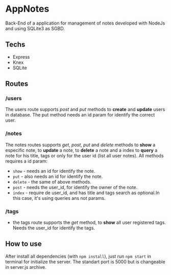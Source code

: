 # AppNotes

Back-End of a application for management of notes developed with NodeJs and using SQLite3 as SGBD.

## Techs

- Express
- Knex
- SQLite

## Routes

### /users

The users route supports *post* and *put* methods to **create** and **update** users in database. The put method needs an id param for identify the correct user.

### /notes

The notes routes supports *get*, *post*, *put* and *delete* methods to **show** a especific note, to **update** a note, to **delete** a note and a index to **query** a note for his title, tags or only for the user id (list all user notes). All methods requires a id param:

- ```show``` - needs an id for identify the note.
- ```put```  - also needs an id for identify the note.
- ```delete``` - the same of above methods.
- ```post``` - needs the user_id, for identify the owner of the note.
- ```index``` - require de user_id, and has title and tags search as optional.In this case, it's using queries ans not params.

### /tags
- the tags route supports the *get* method, to **show** all user registered tags. Needs the user_id for identify the tags.

## How to use

 After install all dependencies (with ```npm install```), just run ```npm start``` in terminal for initialize the server. The standart port is 5000 but is changeable in server.js archive.
